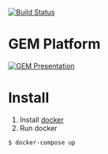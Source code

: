 [![Build Status](https://travis-ci.org/gem-platform/gem.svg?branch=master)](https://travis-ci.org/gem-platform/gem)

# GEM Platform
[![GEM Presentation](https://i.imgur.com/jtNPF99.png)](http://www.youtube.com/watch?v=eWJo7mtb9kY "GEM Presentation")

# Install
1. Install [docker](https://www.docker.com/get-docker)
2. Run docker
```sh
$ docker-compose up
```
